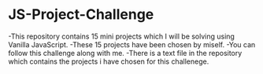 # JS-Project-Challenge

-This repository contains 15 mini projects which I will be solving using Vanilla JavaScript.
-These 15 projects have been chosen by miself.
-You can follow this challenge along with me. 
-There is a text file in the repository which contains the projects i have chosen for this challenege.
